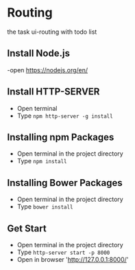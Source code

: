 # Routing
the task ui-routing with todo list
## Install Node.js
-open https://nodejs.org/en/

## Install HTTP-SERVER
- Open terminal
- Type `npm http-server -g install`

## Installing npm Packages
- Open terminal in the project directory
- Type `npm install`

## Installing Bower Packages
- Open terminal in the project directory
- Type `bower install`
## Get Start
- Open terminal in the project directory
- Type `http-server start -p 8000`
- Open in browser 'http://127.0.0.1:8000/'
